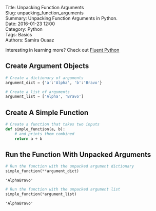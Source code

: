 Title: Unpacking Function Arguments  
Slug: unpacking_function_arguments  
Summary: Unpacking Function Arguments in Python.    
Date: 2016-01-23 12:00  
Category: Python  
Tags: Basics    
Authors: Samira Ouaaz  

Interesting in learning more? Check out [Fluent Python](http://amzn.to/2jYU506)

## Create Argument Objects


```python
# Create a dictionary of arguments
argument_dict = {'a':'Alpha', 'b':'Bravo'}

# Create a list of arguments
argument_list = ['Alpha', 'Bravo']
```

## Create A Simple Function


```python
# Create a function that takes two inputs
def simple_function(a, b):
    # and prints them combined
    return a + b
```

## Run the Function With Unpacked Arguments


```python
# Run the function with the unpacked argument dictionary
simple_function(**argument_dict)
```




    'AlphaBravo'




```python
# Run the function with the unpacked argument list
simple_function(*argument_list)
```




    'AlphaBravo'
